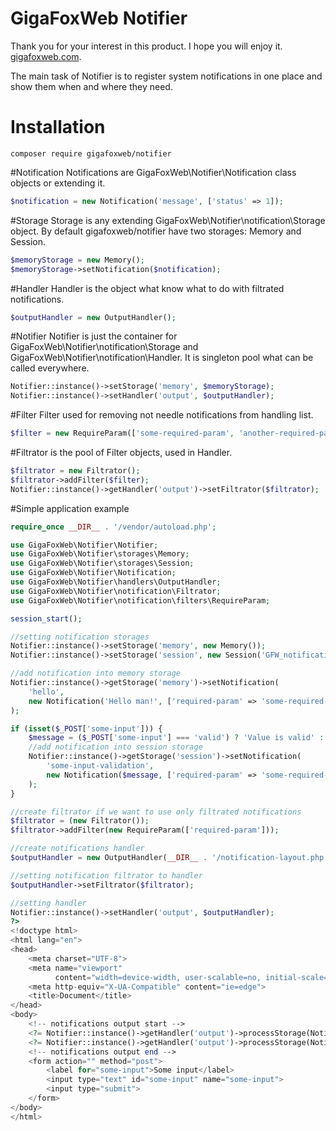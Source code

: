 # GigaFoxWeb Notifier

Thank you for your interest in this product. I hope you will enjoy it. [gigafoxweb.com](http://gigafoxweb.com).

The main task of Notifier is to register system notifications in one place and show them when and where they need.

# Installation
```
composer require gigafoxweb/notifier
```

#Notification
Notifications are GigaFoxWeb\Notifier\Notification class objects or extending it.
```php
$notification = new Notification('message', ['status' => 1]);
```
#Storage
Storage is any extending GigaFoxWeb\Notifier\notification\Storage object.
By default gigafoxweb/notifier have two storages: Memory and Session.
```php
$memoryStorage = new Memory();
$memoryStorage->setNotification($notification);
```
#Handler
Handler is the object what know what to do with filtrated notifications.
```php
$outputHandler = new OutputHandler();
```
#Notifier
Notifier is just the container for GigaFoxWeb\Notifier\notification\Storage and GigaFoxWeb\Notifier\notification\Handler. 
It is singleton pool what can be called everywhere.
```php
Notifier::instance()->setStorage('memory', $memoryStorage);
Notifier::instance()->setHandler('output', $outputHandler);
```
#Filter
Filter used for removing not needle notifications from handling list.
```php
$filter = new RequireParam(['some-required-param', 'another-required-param']);
```
#Filtrator is the pool of Filter objects, used in Handler.
```php
$filtrator = new Filtrator();
$filtrator->addFilter($filter);
Notifier::instance()->getHandler('output')->setFiltrator($filtrator);
```
#Simple application example

```php
require_once __DIR__ . '/vendor/autoload.php';

use GigaFoxWeb\Notifier\Notifier;
use GigaFoxWeb\Notifier\storages\Memory;
use GigaFoxWeb\Notifier\storages\Session;
use GigaFoxWeb\Notifier\Notification;
use GigaFoxWeb\Notifier\handlers\OutputHandler;
use GigaFoxWeb\Notifier\notification\Filtrator;
use GigaFoxWeb\Notifier\notification\filters\RequireParam;

session_start();

//setting notification storages
Notifier::instance()->setStorage('memory', new Memory());
Notifier::instance()->setStorage('session', new Session('GFW_notifications'));

//add notification into memory storage
Notifier::instance()->getStorage('memory')->setNotification(
    'hello',
    new Notification('Hello man!', ['required-param' => 'some-required-value',])
);

if (isset($_POST['some-input'])) {
    $message = ($_POST['some-input'] === 'valid') ? 'Value is valid' : 'Value is not valid';
    //add notification into session storage
    Notifier::instance()->getStorage('session')->setNotification(
        'some-input-validation',
        new Notification($message, ['required-param' => 'some-required-value'])
    );
}

//create filtrator if we want to use only filtrated notifications
$filtrator = (new Filtrator());
$filtrator->addFilter(new RequireParam(['required-param']));

//create notifications handler
$outputHandler = new OutputHandler(__DIR__ . '/notification-layout.php');

//setting notification filtrator to handler
$outputHandler->setFiltrator($filtrator);

//setting handler
Notifier::instance()->setHandler('output', $outputHandler);
?>
<!doctype html>
<html lang="en">
<head>
    <meta charset="UTF-8">
    <meta name="viewport"
          content="width=device-width, user-scalable=no, initial-scale=1.0, maximum-scale=1.0, minimum-scale=1.0">
    <meta http-equiv="X-UA-Compatible" content="ie=edge">
    <title>Document</title>
</head>
<body>
    <!-- notifications output start -->
    <?= Notifier::instance()->getHandler('output')->processStorage(Notifier::instance()->getStorage('memory')); ?>
    <?= Notifier::instance()->getHandler('output')->processStorage(Notifier::instance()->getStorage('session')); ?>
    <!-- notifications output end -->
    <form action="" method="post">
        <label for="some-input">Some input</label>
        <input type="text" id="some-input" name="some-input">
        <input type="submit">
    </form>
</body>
</html>
```